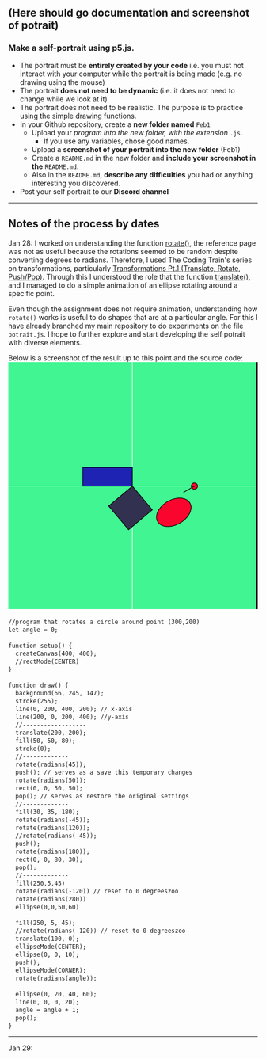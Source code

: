 ## (Here should go documentation and screenshot of potrait)
### Make a self-portrait using p5.js.
- The portrait must be **entirely created by your code** i.e. you must not
	interact with your computer while the portrait is being made (e.g. no
	drawing using the mouse)
- The portrait **does not need to be dynamic** (i.e. it does not need to change
	while we look at it)
- The portrait does not need to be realistic. The purpose is to practice using
	the simple drawing functions.
- In your Github repository, create a **new folder named** `Feb1`
	- Upload your *program into the new folder, with the extension* `.js`.
		- If you use any variables, chose good names.
	- Upload a **screenshot of your portrait into the new folder** (Feb1)
	- Create a `README.md` in the new folder and **include your screenshot in the**
		`README.md`.
	- Also in the `README.md`, **describe any difficulties** you had or anything
		interesting you discovered.
- Post your self portrait to our **Discord channel**

---
**Notes of the process by dates**
---
Jan 28:
I worked on understanding the function [rotate()](https://p5js.org/reference/#/p5/rotate), the reference page was not as useful because the rotations seemed to be random despite converting degrees to radians. Therefore, I used The Coding Train's series on transformations, particularly [Transformations Pt.1 (Translate, Rotate, Push/Pop)](https://www.youtube.com/watch?v=o9sgjuh-CBM). Through this I understood the role that the function [translate()](https://p5js.org/reference/#/p5/translate), and I managed to do a simple animation of an ellipse rotating around a specific point. 

Even though the assignment does not require animation, understanding how `rotate()` works is useful to do shapes that are at a particular angle. For this I have already branched my main repository to do experiments on the file `potrait.js`. I hope to further explore and start developing the self potrait with diverse elements.

Below is a screenshot of the result up to this point and the source code:
![potrait1-00](potrait1-00.jpg)

````
//program that rotates a circle around point (300,200)
let angle = 0;

function setup() {
  createCanvas(400, 400);
  //rectMode(CENTER)
}

function draw() {
  background(66, 245, 147);
  stroke(255);
  line(0, 200, 400, 200); // x-axis
  line(200, 0, 200, 400); //y-axis
  //------------------
  translate(200, 200);
  fill(50, 50, 80);
  stroke(0);
  //-------------
  rotate(radians(45));
  push(); // serves as a save this temporary changes
  rotate(radians(50));
  rect(0, 0, 50, 50);
  pop(); // serves as restore the original settings
  //-------------
  fill(30, 35, 180);
  rotate(radians(-45));
  rotate(radians(120));
  //rotate(radians(-45));
  push();
  rotate(radians(180));
  rect(0, 0, 80, 30);
  pop();
  //-------------
  fill(250,5,45)
  rotate(radians(-120)) // reset to 0 degreeszoo
  rotate(radians(280))
  ellipse(0,0,50,60)

  fill(250, 5, 45);
  //rotate(radians(-120)) // reset to 0 degreeszoo
  translate(100, 0);
  ellipseMode(CENTER);
  ellipse(0, 0, 10);
  push();
  ellipseMode(CORNER);
  rotate(radians(angle));

  ellipse(0, 20, 40, 60);
  line(0, 0, 0, 20);
  angle = angle + 1;
  pop();
}
````

--- 
Jan 29: 
